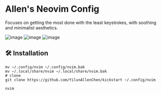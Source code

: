 # Allen's Neovim Config
Focuses on getting the most done with the least keystrokes, with soothing and minimalist aesthetics.

![image](https://github.com/YilunAllenChen/nvim/assets/32376517/1507021c-01d0-4ebc-a398-e65ccc83e133)
![image](https://github.com/YilunAllenChen/nvim/assets/32376517/c20fa6f3-8045-46df-a34f-daeed0f067a0)
![image](https://github.com/YilunAllenChen/nvim/assets/32376517/1170a121-76c9-4b98-85c0-282e45e05131)



## 🛠️ Installation
```shell
mv ~/.config/nvim ~/.config/nvim.bak
mv ~/.local/share/nvim ~/.local/share/nvim.bak
# clone
git clone https://github.com/YilunAllenChen/kickstart ~/.config/nvim

nvim
```
